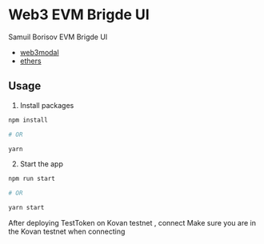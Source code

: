 # Web3 EVM Brigde UI

Samuil Borisov EVM Brigde UI

- [web3modal](https://github.com/Web3Modal/web3modal/)
- [ethers](https://docs.ethers.io/v5/)

## Usage

1. Install packages

```bash
npm install

# OR

yarn
```

2. Start the app

```bash
npm run start

# OR

yarn start
```
After deploying TestToken on Kovan testnet , connect
Make sure you are in the Kovan testnet when connecting 

